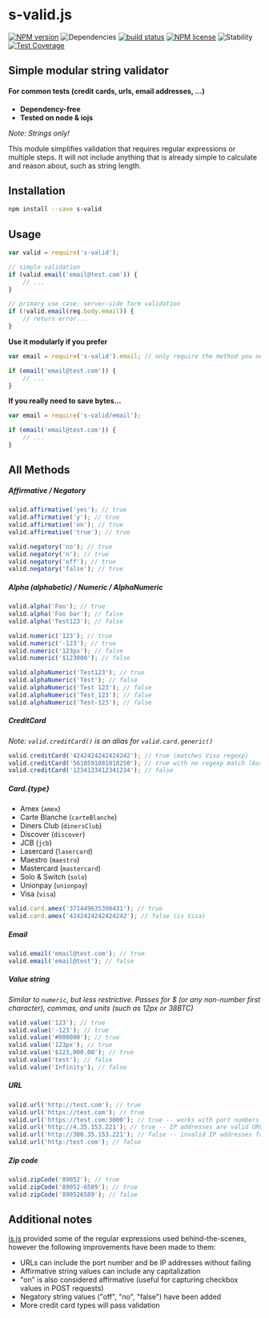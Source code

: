 # s-valid.js

[![NPM version](https://img.shields.io/npm/v/s-valid.svg)](https://www.npmjs.com/package/s-valid) ![Dependencies](https://img.shields.io/david/sebastiansandqvist/s-valid.svg) [![build status](http://img.shields.io/travis/sebastiansandqvist/s-valid.svg)](https://travis-ci.org/sebastiansandqvist/s-valid) [![NPM license](https://img.shields.io/npm/l/s-valid.svg)](https://www.npmjs.com/package/s-valid) ![Stability](https://img.shields.io/badge/stability-stable-green.svg) [![Test Coverage](https://codeclimate.com/github/sebastiansandqvist/s-valid/badges/coverage.svg)](https://codeclimate.com/github/sebastiansandqvist/s-valid)

## Simple modular string validator
#### For common tests (credit cards, urls, email addresses, ...)
* **Dependency-free**
* **Tested on node & iojs**

*Note: Strings only!*

This module simplifies validation that requires regular expressions or multiple steps. It will not include anything that is already simple to calculate and reason about, such as string length.

## Installation
```bash
npm install --save s-valid
```

## Usage
```javascript
var valid = require('s-valid');

// simple validation
if (valid.email('email@test.com')) {
	// ...
}

// primary use case: server-side form validation
if (!valid.email(req.body.email)) {
	// return error...
}
```
**Use it modularly if you prefer**
```javascript
var email = require('s-valid').email; // only require the method you need

if (email('email@test.com')) {
	// ...
}
```
**If you really need to save bytes...**
```javascript
var email = require('s-valid/email');

if (email('email@test.com')) {
	// ...
}

```

## All Methods

##### Affirmative / Negatory
```javascript
valid.affirmative('yes'); // true
valid.affirmative('y'); // true
valid.affirmative('on'); // true
valid.affirmative('true'); // true

valid.negatory('no'); // true
valid.negatory('n'); // true
valid.negatory('off'); // true
valid.negatory('false'); // true
```

##### Alpha (alphabetic) / Numeric / AlphaNumeric
```javascript
valid.alpha('Foo'); // true
valid.alpha('Foo bar'); // false
valid.alpha('Test123'); // false

valid.numeric('123'); // true
valid.numeric('-123'); // true
valid.numeric('123px'); // false
valid.numeric('$123000'); // false

valid.alphaNumeric('Test123'); // true
valid.alphaNumeric('Tést'); // false
valid.alphaNumeric('Test 123'); // false
valid.alphaNumeric('Test_123'); // false
valid.alphaNumeric('Test-123'); // false
```

##### CreditCard
*Note: `valid.creditCard()` is an alias for `valid.card.generic()`*
```javascript
valid.creditCard('4242424242424242'); // true (matches Visa regexp)
valid.creditCard('5610591081018250'); // true with no regexp match (Australian Bankcard)
valid.creditCard('1234123412341234'); // false
```

##### Card.{type}
* Amex (`amex`)
* Carte Blanche (`carteBlanche`)
* Diners Club (`dinersClub`)
* Discover (`discover`)
* JCB (`jcb`)
* Lasercard (`lasercard`)
* Maestro (`maestro`)
* Mastercard (`mastercard`)
* Solo & Switch (`solo`)
* Unionpay (`unionpay`)
* Visa (`visa`)

```javascript
valid.card.amex('371449635398431'); // true
valid.card.amex('4242424242424242'); // false (is Visa)
```

##### Email
```javascript
valid.email('email@test.com'); // true
valid.email('email@test'); // false
```

##### Value string
*Similar to `numeric`, but less restrictive. Passes for $ (or any non-number first character), commas, and units (such as 12px or 38BTC)*
```javascript
valid.value('123'); // true
valid.value('-123'); // true
valid.value('#000000'); // true
valid.value('123px'); // true
valid.value('$123,000.00'); // true
valid.value('test'); // false
valid.value('Infinity'); // false
```

##### URL
```javascript
valid.url('http://test.com'); // true
valid.url('https://test.com'); // true
valid.url('https://test.com:3000'); // true -- works with port numbers
valid.url('http://4.35.153.221'); // true -- IP addresses are valid URLs
valid.url('http://300.35.153.221'); // false -- invalid IP addresses fail
valid.url('http:/test.com'); // false
```

##### Zip code
```javascript
valid.zipCode('89052'); // true
valid.zipCode('89052-6589'); // true
valid.zipCode('890526589'); // false
```

## Additional notes
[is.js](https://github.com/arasatasaygin/is.js) provided some of the regular expressions used behind-the-scenes, however the following improvements have been made to them:

- URLs can include the port number and be IP addresses without failing
- Affirmative string values can include any capitalization
- "on" is also considered affirmative (useful for capturing checkbox values in POST requests)
- Negatory string values ("off", "no", "false") have been added
- More credit card types will pass validation